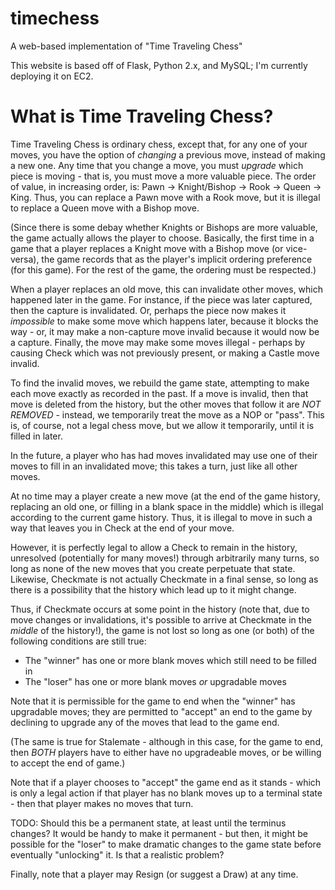 # timechess
A web-based implementation of "Time Traveling Chess"

This website is based off of Flask, Python 2.x, and MySQL; I'm currently deploying it on EC2.

# What is Time Traveling Chess?

Time Traveling Chess is ordinary chess, except that, for any one of your moves, you have the
option of *changing* a previous move, instead of making a new one.  Any time that you change
a move, you must *upgrade* which piece is moving - that is, you must move a more valuable
piece.  The order of value, in increasing order, is:
   Pawn -> Knight/Bishop -> Rook -> Queen -> King.
Thus, you can replace a Pawn move with a Rook move, but it is illegal to replace a Queen move
with a Bishop move.

(Since there is some debay whether Knights or Bishops are more valuable, the game actually
allows the player to choose.  Basically, the first time in a game that a player replaces a
Knight move with a Bishop move (or vice-versa), the game records that as the player's
implicit ordering preference (for this game).  For the rest of the game, the ordering must
be respected.)

When a player replaces an old move, this can invalidate other moves, which happened later in
the game.  For instance, if the piece was later captured, then the capture is invalidated.
Or, perhaps the piece now makes it *impossible* to make some move which happens later, because
it blocks the way - or, it may make a non-capture move invalid because it would now be a
capture.  Finally, the move may make some moves illegal - perhaps by causing Check which was
not previously present, or making a Castle move invalid.

To find the invalid moves, we rebuild the game state, attempting to make each move exactly as
recorded in the past.  If a move is invalid, then that move is deleted from the history, but
the other moves that follow it are *NOT REMOVED* - instead, we temporarily treat the move as
a NOP or "pass".  This is, of course, not a legal chess move, but we allow it temporarily,
until it is filled in later.

In the future, a player who has had moves invalidated may use one of their moves to fill in
an invalidated move; this takes a turn, just like all other moves.

At no time may a player create a new move (at the end of the game history, replacing an old
one, or filling in a blank space in the middle) which is illegal according to the current
game history.  Thus, it is illegal to move in such a way that leaves you in Check at the end
of your move.

However, it is perfectly legal to allow a Check to remain in the history, unresolved (potentially
for many moves!) through arbitrarily many turns, so long as none of the new moves that you create
perpetuate that state.  Likewise, Checkmate is not actually Checkmate in a final sense, so long
as there is a possibility that the history which lead up to it might change.

Thus, if Checkmate occurs at some point in the history (note that, due to move changes or
invalidations, it's possible to arrive at Checkmate in the *middle* of the history!), the game
is not lost so long as one (or both) of the following conditions are still true:
  * The "winner" has one or more blank moves which still need to be filled in
  * The "loser" has one or more blank moves *or* upgradable moves

Note that it is permissible for the game to end when the "winner" has upgradable moves; they are
permitted to "accept" an end to the game by declining to upgrade any of the moves that lead to
the game end.

(The same is true for Stalemate - although in this case, for the game to end, then *BOTH* players
have to either have no upgradeable moves, or be willing to accept the end of game.)

Note that if a player chooses to "accept" the game end as it stands - which is only a legal action
if that player has no blank moves up to a terminal state - then that player makes no moves that
turn.

TODO: Should this be a permanent state, at least until the terminus changes?  It would be handy
to make it permanent - but then, it might be possible for the "loser" to make dramatic changes to
the game state before eventually "unlocking" it.  Is that a realistic problem?

Finally, note that a player may Resign (or suggest a Draw) at any time.
